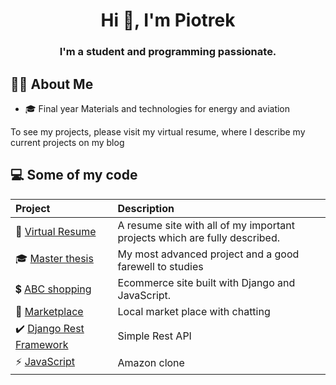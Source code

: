 <!--
**SkowronPiotr/SkowronPiotr** is a ✨ _special_ ✨ repository because its `README.md` (this file) appears on your GitHub profile.

Here are some ideas to get you started:

- 🔭 I’m currently working on ...
- 🌱 I’m currently learning ...
- 👯 I’m looking to collaborate on ...
- 🤔 I’m looking for help with ...
- 💬 Ask me about ...
- 📫 How to reach me: ...
- 😄 Pronouns: ...
- ⚡ Fun fact: ...
-->
<h1 align="center">Hi 👋, I'm Piotrek</h1>
<h3 align="center">I'm a student and programming passionate.</h3>

## 🙋‍♂️ About Me
- 🎓 Final year Materials and technologies for energy and aviation


To see my projects, please visit my virtual resume, where I describe my current projects on my blog

## 💻 Some of my code
|**Project**|**Description**|
|:----------|:----|
| 📝 [Virtual Resume](https://github.com/SkowronPiotr/virtual-resume/tree/main/virtual_resume) | A resume site with all of my important projects which are fully described. |
| 🎓 [Master thesis](https://github.com/SkowronPiotr/praca-magisterska) | My most advanced project and a good farewell to studies |
| :heavy_dollar_sign:  [ABC shopping](https://github.com/SkowronPiotr/ecom) | Ecommerce site built with Django and JavaScript. |
| :dart: [Marketplace](https://github.com/SkowronPiotr/sklep) | Local market place with chatting |
| :heavy_check_mark: [Django Rest Framework](https://github.com/SkowronPiotr/Drf/tree/main/mysite) | Simple Rest API |
| ⚡ [JavaScript](https://github.com/SkowronPiotr/JavaScript) | Amazon clone  |


